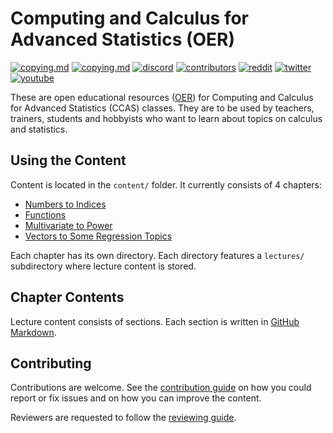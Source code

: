 # Computing and Calculus for Advanced Statistics (OER)

[![copying.md](https://img.shields.io/static/v1?label=license&message=CCBY-SA4.0&color=%23385177)](https://github.com/open-education-hub/ccas/blob/master/COPYING.md)
[![copying.md](https://img.shields.io/static/v1?label=license&message=BSD-3-clause&color=%23385177)](https://github.com/open-education-hub/ccas/blob/master/COPYING.md)
[![discord](https://img.shields.io/badge/users-93-7589D0?logo=discord)](www.bit.ly/OpenEduHub)
[![contributors](https://img.shields.io/github/contributors/open-education-hub/ccas)](https://github.com/open-education-hub/ccas/graphs/contributors)
[![reddit](https://img.shields.io/reddit/subreddit-subscribers/OpenEducationHub?style=social)](https://www.reddit.com/r/OpenEducationHub/)
[![twitter](https://img.shields.io/twitter/url?style=social&url=https%3A%2F%2Ftwitter.com%2FOpenEduHub)](https://twitter.com/OpenEduHub)
[![youtube](https://img.shields.io/youtube/channel/views/UCumS6d-kaVXreY46eZLtEvA?style=social)](https://www.youtube.com/@OpenEduHub/)

These are open educational resources ([OER](https://en.wikipedia.org/wiki/Open_educational_resources)) for Computing and Calculus for Advanced Statistics (CCAS) classes.
They are to be used by teachers, trainers, students and hobbyists who want to learn about topics on calculus and statistics.

## Using the Content

Content is located in the `content/` folder.
It currently consists of 4 chapters:

* [Numbers to Indices](content/chapters/numbers-to-indices/)
* [Functions](content/chapters/functions/)
* [Multivariate to Power](content/chapters/multivariate-to-power/)
* [Vectors to Some Regression Topics](content/chapters/vectors-matrix-ops/)

Each chapter has its own directory.
Each directory features a `lectures/` subdirectory where lecture content is stored.

## Chapter Contents

Lecture content consists of sections.
Each section is written in [GitHub Markdown](https://guides.github.com/features/mastering-markdown/).

## Contributing

Contributions are welcome.
See the [contribution guide](CONTRIBUTING.md) on how you could report or fix issues and on how you can improve the content.

Reviewers are requested to follow the [reviewing guide](REVIEWING.md).
